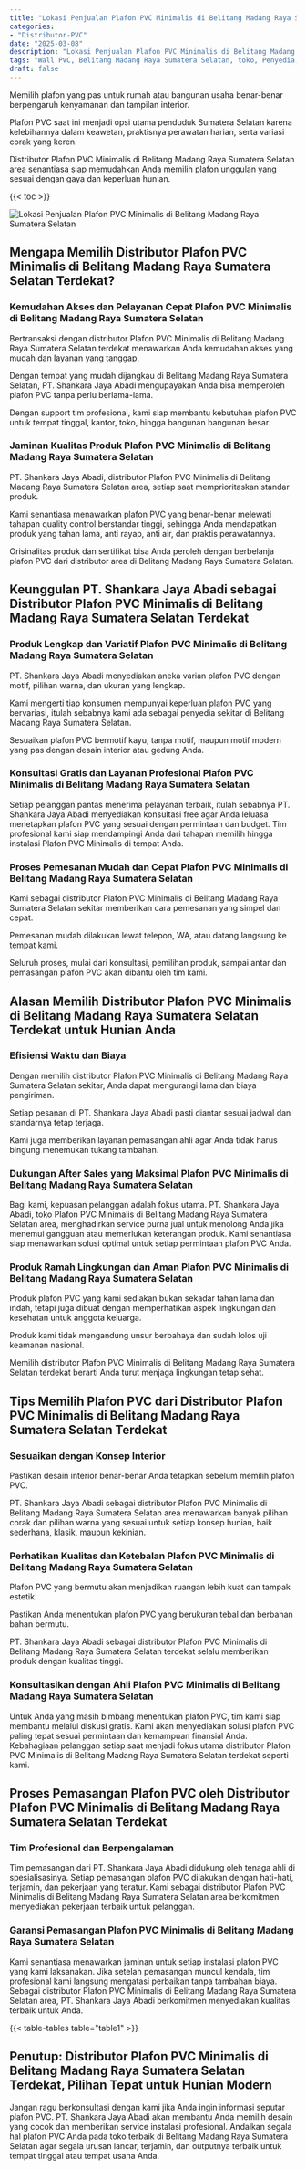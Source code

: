 ```yaml
---
title: "Lokasi Penjualan Plafon PVC Minimalis di Belitang Madang Raya Sumatera Selatan"
categories: 
- "Distributor-PVC"
date: "2025-03-08"
description: "Lokasi Penjualan Plafon PVC Minimalis di Belitang Madang Raya Sumatera Selatan bagi rumah, perkantoran, dan ritel. Panel unggulan, variasi motif, warna modern, dengan servis pemasangan ditangani oleh tim ahli dan garansi resmi!|Jasa penyediaan Plafon PVC Minimalis di Belitang Madang Raya Sumatera Selatan untuk kebutuhan hunian, office, atau toko, dengan material unggulan dan pemasangan oleh tenaga ahli profesional serta garansi resmi.|Solusi Plafon PVC Minimalis di Belitang Madang Raya Sumatera Selatan yang andal bagi rumah, perkantoran, dan ritel, bersama material berkualitas dan instalasi ditangani oleh tim berpengalaman dan jaminan resmi.|Distribusi Plafon PVC Minimalis di Belitang Madang Raya Sumatera Selatan bagi rumah, office, serta ritel, beserta material berkualitas dan pemasangan oleh teknisi profesional, dilengkapi beserta kepastian resmi.}"
tags: "Wall PVC, Belitang Madang Raya Sumatera Selatan, toko, Penyedia, distributor"
draft: false
---
```


Memilih plafon yang pas untuk rumah atau bangunan usaha benar-benar berpengaruh kenyamanan dan tampilan interior.

Plafon PVC saat ini menjadi opsi utama penduduk Sumatera Selatan karena kelebihannya dalam keawetan, praktisnya perawatan harian, serta variasi corak yang keren.

Distributor Plafon PVC Minimalis di Belitang Madang Raya Sumatera Selatan area senantiasa siap memudahkan Anda memilih plafon unggulan yang sesuai dengan gaya dan keperluan hunian.

{{< toc >}}

![Lokasi Penjualan Plafon PVC Minimalis di Belitang Madang Raya Sumatera Selatan](/images/Distributor-PVC/Lokasi-Penjualan-Plafon-PVC-Minimalis-di-Belitang-Madang-Raya-Sumatera-Selatan.png)


## Mengapa Memilih Distributor Plafon PVC Minimalis di Belitang Madang Raya Sumatera Selatan Terdekat?

### Kemudahan Akses dan Pelayanan Cepat Plafon PVC Minimalis di Belitang Madang Raya Sumatera Selatan

Bertransaksi dengan distributor Plafon PVC Minimalis di Belitang Madang Raya Sumatera Selatan terdekat menawarkan Anda kemudahan akses yang mudah dan layanan yang tanggap.

Dengan tempat yang mudah dijangkau di Belitang Madang Raya Sumatera Selatan, PT. Shankara Jaya Abadi mengupayakan Anda bisa memperoleh plafon PVC tanpa perlu berlama-lama.

Dengan support tim profesional, kami siap membantu kebutuhan plafon PVC untuk tempat tinggal, kantor, toko, hingga bangunan bangunan besar.

### Jaminan Kualitas Produk Plafon PVC Minimalis di Belitang Madang Raya Sumatera Selatan

PT. Shankara Jaya Abadi, distributor Plafon PVC Minimalis di Belitang Madang Raya Sumatera Selatan area, setiap saat memprioritaskan standar produk.

Kami senantiasa menawarkan plafon PVC yang benar-benar melewati tahapan quality control berstandar tinggi, sehingga Anda mendapatkan produk yang tahan lama, anti rayap, anti air, dan praktis perawatannya.

Orisinalitas produk dan sertifikat bisa Anda peroleh dengan berbelanja plafon PVC dari distributor area di Belitang Madang Raya Sumatera Selatan.

## Keunggulan PT. Shankara Jaya Abadi sebagai Distributor Plafon PVC Minimalis di Belitang Madang Raya Sumatera Selatan Terdekat

### Produk Lengkap dan Variatif Plafon PVC Minimalis di Belitang Madang Raya Sumatera Selatan

PT. Shankara Jaya Abadi menyediakan aneka varian plafon PVC dengan motif, pilihan warna, dan ukuran yang lengkap.

Kami mengerti tiap konsumen mempunyai keperluan plafon PVC yang bervariasi, itulah sebabnya kami ada sebagai penyedia sekitar di Belitang Madang Raya Sumatera Selatan.

Sesuaikan plafon PVC bermotif kayu, tanpa motif, maupun motif modern yang pas dengan desain interior atau gedung Anda.

### Konsultasi Gratis dan Layanan Profesional Plafon PVC Minimalis di Belitang Madang Raya Sumatera Selatan

Setiap pelanggan pantas menerima pelayanan terbaik, itulah sebabnya PT. Shankara Jaya Abadi menyediakan konsultasi free agar Anda leluasa menetapkan plafon PVC yang sesuai dengan permintaan dan budget. Tim profesional kami siap mendampingi Anda dari tahapan memilih hingga instalasi Plafon PVC Minimalis di tempat Anda.

### Proses Pemesanan Mudah dan Cepat Plafon PVC Minimalis di Belitang Madang Raya Sumatera Selatan

Kami sebagai distributor Plafon PVC Minimalis di Belitang Madang Raya Sumatera Selatan sekitar memberikan cara pemesanan yang simpel dan cepat.

Pemesanan mudah dilakukan lewat telepon, WA, atau datang langsung ke tempat kami.

Seluruh proses, mulai dari konsultasi, pemilihan produk, sampai antar dan pemasangan plafon PVC akan dibantu oleh tim kami.

## Alasan Memilih Distributor Plafon PVC Minimalis di Belitang Madang Raya Sumatera Selatan Terdekat untuk Hunian Anda

### Efisiensi Waktu dan Biaya

Dengan memilih distributor Plafon PVC Minimalis di Belitang Madang Raya Sumatera Selatan sekitar, Anda dapat mengurangi lama dan biaya pengiriman.

Setiap pesanan di PT. Shankara Jaya Abadi pasti diantar sesuai jadwal dan standarnya tetap terjaga.

Kami juga memberikan layanan pemasangan ahli agar Anda tidak harus bingung menemukan tukang tambahan.

### Dukungan After Sales yang Maksimal Plafon PVC Minimalis di Belitang Madang Raya Sumatera Selatan

Bagi kami, kepuasan pelanggan adalah fokus utama. PT. Shankara Jaya Abadi, toko Plafon PVC Minimalis di Belitang Madang Raya Sumatera Selatan area, menghadirkan service purna jual untuk menolong Anda jika menemui gangguan atau memerlukan keterangan produk. Kami senantiasa siap menawarkan solusi optimal untuk setiap permintaan plafon PVC Anda.

### Produk Ramah Lingkungan dan Aman Plafon PVC Minimalis di Belitang Madang Raya Sumatera Selatan

Produk plafon PVC yang kami sediakan bukan sekadar tahan lama dan indah, tetapi juga dibuat dengan memperhatikan aspek lingkungan dan kesehatan untuk anggota keluarga.

Produk kami tidak mengandung unsur berbahaya dan sudah lolos uji keamanan nasional.

Memilih distributor Plafon PVC Minimalis di Belitang Madang Raya Sumatera Selatan terdekat berarti Anda turut menjaga lingkungan tetap sehat.

## Tips Memilih Plafon PVC dari Distributor Plafon PVC Minimalis di Belitang Madang Raya Sumatera Selatan Terdekat

### Sesuaikan dengan Konsep Interior

Pastikan desain interior benar-benar Anda tetapkan sebelum memilih plafon PVC.

PT. Shankara Jaya Abadi sebagai distributor Plafon PVC Minimalis di Belitang Madang Raya Sumatera Selatan area menawarkan banyak pilihan corak dan pilihan warna yang sesuai untuk setiap konsep hunian, baik sederhana, klasik, maupun kekinian.

### Perhatikan Kualitas dan Ketebalan Plafon PVC Minimalis di Belitang Madang Raya Sumatera Selatan

Plafon PVC yang bermutu akan menjadikan ruangan lebih kuat dan tampak estetik.

Pastikan Anda menentukan plafon PVC yang berukuran tebal dan berbahan bahan bermutu.

PT. Shankara Jaya Abadi sebagai distributor Plafon PVC Minimalis di Belitang Madang Raya Sumatera Selatan terdekat selalu memberikan produk dengan kualitas tinggi.

### Konsultasikan dengan Ahli Plafon PVC Minimalis di Belitang Madang Raya Sumatera Selatan

Untuk Anda yang masih bimbang menentukan plafon PVC, tim kami siap membantu melalui diskusi gratis. Kami akan menyediakan solusi plafon PVC paling tepat sesuai permintaan dan kemampuan finansial Anda. Kebahagiaan pelanggan setiap saat menjadi fokus utama distributor Plafon PVC Minimalis di Belitang Madang Raya Sumatera Selatan terdekat seperti kami.

## Proses Pemasangan Plafon PVC oleh Distributor Plafon PVC Minimalis di Belitang Madang Raya Sumatera Selatan Terdekat

### Tim Profesional dan Berpengalaman

Tim pemasangan dari PT. Shankara Jaya Abadi didukung oleh tenaga ahli di spesialisasinya. Setiap pemasangan plafon PVC dilakukan dengan hati-hati, terjamin, dan pekerjaan yang teratur. Kami sebagai distributor Plafon PVC Minimalis di Belitang Madang Raya Sumatera Selatan area berkomitmen menyediakan pekerjaan terbaik untuk pelanggan.

### Garansi Pemasangan Plafon PVC Minimalis di Belitang Madang Raya Sumatera Selatan

Kami senantiasa menawarkan jaminan untuk setiap instalasi plafon PVC yang kami laksanakan. Jika setelah pemasangan muncul kendala, tim profesional kami langsung mengatasi perbaikan tanpa tambahan biaya. Sebagai distributor Plafon PVC Minimalis di Belitang Madang Raya Sumatera Selatan area, PT. Shankara Jaya Abadi berkomitmen menyediakan kualitas terbaik untuk Anda.

{{< table-tables table="table1" >}}

## Penutup: Distributor Plafon PVC Minimalis di Belitang Madang Raya Sumatera Selatan Terdekat, Pilihan Tepat untuk Hunian Modern

Jangan ragu berkonsultasi dengan kami jika Anda ingin informasi seputar plafon PVC. PT. Shankara Jaya Abadi akan membantu Anda memilih desain yang cocok dan memberikan service instalasi profesional. Andalkan segala hal plafon PVC Anda pada toko terbaik di Belitang Madang Raya Sumatera Selatan agar segala urusan lancar, terjamin, dan outputnya terbaik untuk tempat tinggal atau tempat usaha Anda.